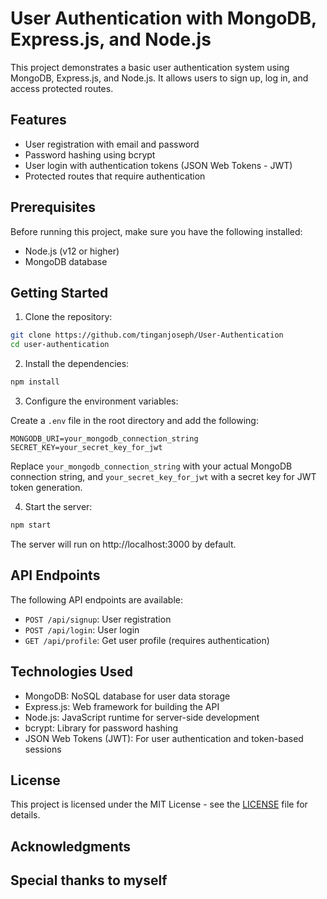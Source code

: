 # User Authentication with MongoDB, Express.js, and Node.js

This project demonstrates a basic user authentication system using MongoDB, Express.js, and Node.js. It allows users to sign up, log in, and access protected routes.

## Features

- User registration with email and password
- Password hashing using bcrypt
- User login with authentication tokens (JSON Web Tokens - JWT)
- Protected routes that require authentication

## Prerequisites

Before running this project, make sure you have the following installed:

- Node.js (v12 or higher)
- MongoDB database

## Getting Started

1. Clone the repository:

```bash
git clone https://github.com/tinganjoseph/User-Authentication
cd user-authentication
```

2. Install the dependencies:

```bash
npm install
```

3. Configure the environment variables:

Create a `.env` file in the root directory and add the following:

```plaintext
MONGODB_URI=your_mongodb_connection_string
SECRET_KEY=your_secret_key_for_jwt
```

Replace `your_mongodb_connection_string` with your actual MongoDB connection string, and `your_secret_key_for_jwt` with a secret key for JWT token generation.

4. Start the server:

```bash
npm start
```

The server will run on http://localhost:3000 by default.

## API Endpoints

The following API endpoints are available:

- `POST /api/signup`: User registration
- `POST /api/login`: User login
- `GET /api/profile`: Get user profile (requires authentication)

## Technologies Used

- MongoDB: NoSQL database for user data storage
- Express.js: Web framework for building the API
- Node.js: JavaScript runtime for server-side development
- bcrypt: Library for password hashing
- JSON Web Tokens (JWT): For user authentication and token-based sessions

## License

This project is licensed under the MIT License - see the [LICENSE](LICENSE) file for details.

## Acknowledgments

Special thanks to myself
---

